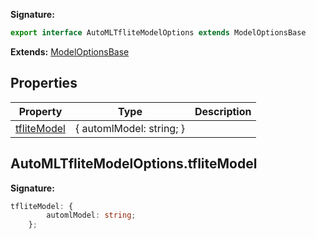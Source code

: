 <b>Signature:</b>

```typescript
export interface AutoMLTfliteModelOptions extends ModelOptionsBase 
```
<b>Extends:</b> [ModelOptionsBase](./firebase-admin.machine-learning.modeloptionsbase.md#modeloptionsbase_interface)

## Properties

|  Property | Type | Description |
|  --- | --- | --- |
|  [tfliteModel](./firebase-admin.machine-learning.automltflitemodeloptions.md#automltflitemodeloptionstflitemodel) | { automlModel: string; } |  |

## AutoMLTfliteModelOptions.tfliteModel

<b>Signature:</b>

```typescript
tfliteModel: {
        automlModel: string;
    };
```
